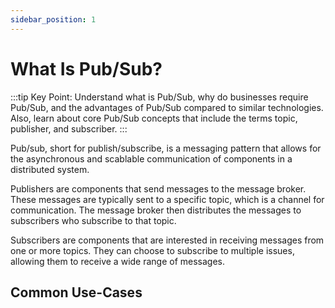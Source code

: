 ```yaml
---
sidebar_position: 1
---
```


# What Is Pub/Sub?

:::tip Key Point:
Understand what is Pub/Sub, why do businesses require Pub/Sub, and the advantages of Pub/Sub compared to similar technologies. Also, learn about core Pub/Sub concepts that include the terms topic, publisher, and subscriber.
:::

Pub/sub, short for publish/subscribe, is a messaging pattern that allows for the asynchronous and scablable communication of components in a distributed system.

Publishers are components that send messages to the message broker. These messages are typically sent to a specific topic, which is a channel for communication. The message broker then distributes the messages to subscribers who subscribe to that topic.

Subscribers are components that are interested in receiving messages from one or more topics. They can choose to subscribe to multiple issues, allowing them to receive a wide range of messages.

## Common Use-Cases
